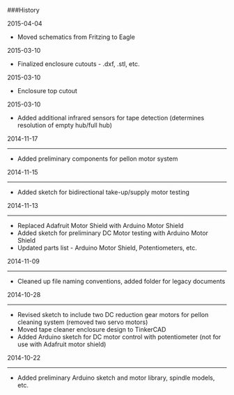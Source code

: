 ###History

2015-04-04

+ Moved schematics from Fritzing to Eagle

2015-03-10

+ Finalized enclosure cutouts - .dxf, .stl, etc.

2015-03-10

+ Enclosure top cutout


2015-03-10

+ Added additional infrared sensors for tape detection (determines resolution of empty hub/full hub)

2014-11-17

-----

+ Added preliminary components for pellon motor system

2014-11-15

-----

+ Added sketch for bidirectional take-up/supply motor testing

2014-11-13

-----

+ Replaced Adafruit Motor Shield with Arduino Motor Shield
+ Added sketch for preliminary DC Motor testing with Arduino Motor Shield
+ Updated parts list - Arduino Motor Shield, Potentiometers, etc. 


2014-11-09

-----

+ Cleaned up file naming conventions, added folder for legacy documents


2014-10-28

-----

+ Revised sketch to include two DC reduction gear motors for pellon cleaning system (removed two servo motors)
+ Moved tape cleaner enclosure design to TinkerCAD
+ Added Arduino sketch for DC motor control with potentiometer (not for use with Adafruit motor shield)



2014-10-22

-----

+ Added preliminary Arduino sketch and motor library, spindle models, etc.
